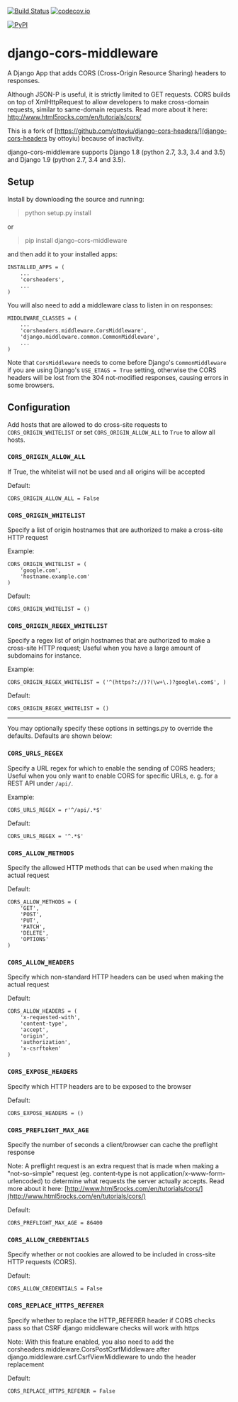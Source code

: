 [![Build Status](https://travis-ci.org/zestedesavoir/django-cors-middleware.svg?branch=master)](https://travis-ci.org/zestedesavoir/django-cors-middleware)
[![codecov.io](http://codecov.io/github/zestedesavoir/django-cors-middleware/coverage.svg?branch=master)](http://codecov.io/github/ottoyiu/zestedesavoir/django-cors-middleware?branch=master)

[![PyPI](https://img.shields.io/pypi/v/django-cors-middleware.svg)](https://pypi.python.org/pypi/django-cors-middleware)

django-cors-middleware 
======================

A Django App that adds CORS (Cross-Origin Resource Sharing) headers to responses.

Although JSON-P is useful, it is strictly limited to GET requests. CORS builds on top of XmlHttpRequest to allow developers to make cross-domain requests, similar to same-domain requests. Read more about it here: [http://www.html5rocks.com/en/tutorials/cors/ ](http://www.html5rocks.com/en/tutorials/cors/)

This is a fork of [https://github.com/ottoyiu/django-cors-headers/](django-cors-headers by ottoyiu) because of inactivity.

django-cors-middleware supports Django 1.8 (python 2.7, 3.3, 3.4 and 3.5) and Django 1.9 (python 2.7, 3.4 and 3.5).

## Setup ##

Install by downloading the source and running:

>   python setup.py install

or

>   pip install django-cors-middleware

and then add it to your installed apps:

    INSTALLED_APPS = (
        ...
        'corsheaders',
        ...
    )

You will also need to add a middleware class to listen in on responses:

    MIDDLEWARE_CLASSES = (
        ...
        'corsheaders.middleware.CorsMiddleware',
        'django.middleware.common.CommonMiddleware',
        ...
    )

Note that `CorsMiddleware` needs to come before Django's `CommonMiddleware` if you are using Django's `USE_ETAGS = True` setting, otherwise the CORS headers will be lost from the 304 not-modified responses, causing errors in some browsers.

## Configuration ##

Add hosts that are allowed to do cross-site requests to `CORS_ORIGIN_WHITELIST` or set `CORS_ORIGIN_ALLOW_ALL` to `True` to allow all hosts.


### `CORS_ORIGIN_ALLOW_ALL`
If True, the whitelist will not be used and all origins will be accepted

Default:

    CORS_ORIGIN_ALLOW_ALL = False

### `CORS_ORIGIN_WHITELIST`
Specify a list of origin hostnames that are authorized to make a cross-site HTTP request

Example:

    CORS_ORIGIN_WHITELIST = (
        'google.com',
        'hostname.example.com'
    )


Default:

    CORS_ORIGIN_WHITELIST = ()

### `CORS_ORIGIN_REGEX_WHITELIST`
Specify a regex list of origin hostnames that are authorized to make a cross-site HTTP request; Useful when you have a large amount of subdomains for instance.

Example:

    CORS_ORIGIN_REGEX_WHITELIST = ('^(https?://)?(\w+\.)?google\.com$', )


Default:

    CORS_ORIGIN_REGEX_WHITELIST = ()


---


You may optionally specify these options in settings.py to override the defaults. Defaults are shown below:


### `CORS_URLS_REGEX`
Specify a URL regex for which to enable the sending of CORS headers; Useful when you only want to enable CORS for specific URLs, e. g. for a REST API under `/api/`.

Example:

    CORS_URLS_REGEX = r'^/api/.*$'

Default:

    CORS_URLS_REGEX = '^.*$'

### `CORS_ALLOW_METHODS`
Specify the allowed HTTP methods that can be used when making the actual request

Default:

    CORS_ALLOW_METHODS = (
        'GET',
        'POST',
        'PUT',
        'PATCH',
        'DELETE',
        'OPTIONS'
    )

### `CORS_ALLOW_HEADERS`
Specify which non-standard HTTP headers can be used when making the actual request

Default:

    CORS_ALLOW_HEADERS = (
        'x-requested-with',
        'content-type',
        'accept',
        'origin',
        'authorization',
        'x-csrftoken'
    )

### `CORS_EXPOSE_HEADERS`
Specify which HTTP headers are to be exposed to the browser

Default:

    CORS_EXPOSE_HEADERS = ()

### `CORS_PREFLIGHT_MAX_AGE`
Specify the number of seconds a client/browser can cache the preflight response

Note: A preflight request is an extra request that is made when making a "not-so-simple" request (eg. content-type is not application/x-www-form-urlencoded) to determine what requests the server actually accepts. Read more about it here: [http://www.html5rocks.com/en/tutorials/cors/](http://www.html5rocks.com/en/tutorials/cors/)

Default:

    CORS_PREFLIGHT_MAX_AGE = 86400

### `CORS_ALLOW_CREDENTIALS`
Specify whether or not cookies are allowed to be included in cross-site HTTP requests (CORS).

Default:

    CORS_ALLOW_CREDENTIALS = False

### `CORS_REPLACE_HTTPS_REFERER`
Specify whether to replace the HTTP_REFERER header if CORS checks pass so that CSRF django middleware checks will work with https

Note: With this feature enabled, you also need to add the corsheaders.middleware.CorsPostCsrfMiddleware after django.middleware.csrf.CsrfViewMiddleware to undo the header replacement

Default:

    CORS_REPLACE_HTTPS_REFERER = False
